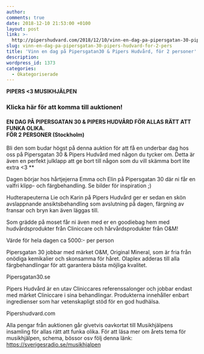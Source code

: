 ```yaml
---
author:
comments: true
date: 2018-12-10 21:53:00 +0100
layout: post
link: >-
  http://pipershudvard.com/2018/12/10/vinn-en-dag-pa-pipersgatan-30-pipers-hudvard-for-2-pers/
slug: vinn-en-dag-pa-pipersgatan-30-pipers-hudvard-for-2-pers
title: 'Vinn en dag på Pipersgatan30 & Pipers Hudvård, för 2 personer'
description: 
wordpress_id: 1373
categories:
  - Okategoriserade
---
```


**PIPERS &lt;3 MUSIKHJÄLPEN**

### Klicka här för att komma till auktionen!

#### EN DAG PÅ PIPERSGATAN 30 & PIPERS HUDVÅRD FÖR ALLAS RÄTT ATT FUNKA OLIKA.<br>FÖR 2 PERSONER (Stockholm)

Bli den som budar högst på denna auktion för att få en underbar dag hos oss på Pipersgatan 30 & Pipers Hudvård med någon du tycker om. Detta är även en perfekt julklapp att ge bort till någon som du vill skämma bort lite extra &lt;3 \*\*

Dagen börjar hos hårtjejerna Emma och Elin på Pipersgatan 30 där ni får en valfri klipp- och färgbehandling. Se bilder för inspiration ;)

Hudterapeuterna Lie och Karin på Pipers Hudvård ger er sedan en skön avslappnande ansiktsbehandling som avslutning på dagen, färgning av fransar och bryn kan även läggas till.

Som grädde på moset får ni även med er en goodiebag hem med hudvårdsprodukter från Cliniccare och hårvårdsprodukter från O&M!

Värde för hela dagen ca 5000:- per person

Pipersgatan 30 jobbar med märket O&M, Original Mineral, som är fria från onödiga kemikalier och skonsamma för håret. Olaplex adderas till alla färgbehandlingar för att garantera bästa möjliga kvalitet.

Pipersgatan30.se

Pipers Hudvård är en utav Cliniccares referenssalonger och jobbar endast med märket Cliniccare i sina behandlingar. Produkterna innehåller enbart ingredienser som har vetenskapligt stöd för en god hudhälsa.

Pipershudvard.com

Alla pengar från auktionen går givetvis oavkortat till Musikhjälpens insamling för allas rätt att funka olika. För att läsa mer om årets tema för musikhjälpen, schema, bössor osv följ denna länk: https://sverigesradio.se/musikhjalpen